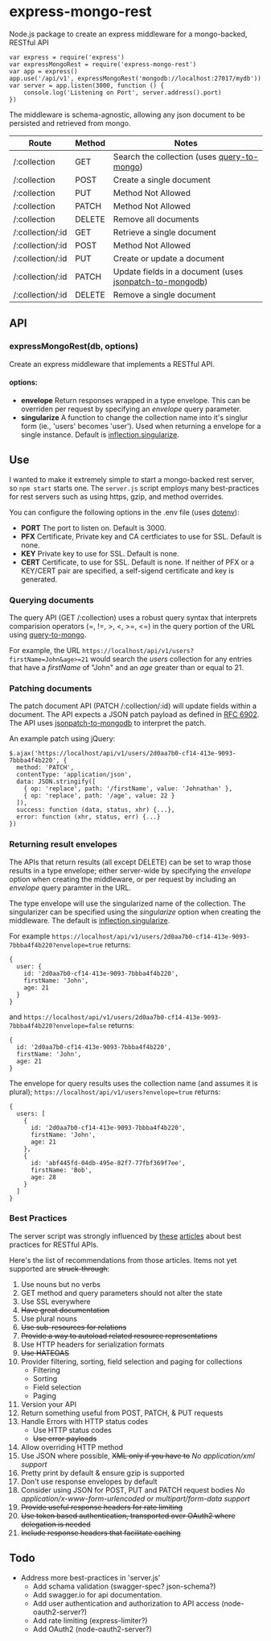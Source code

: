 # express-mongo-rest
Node.js package to create an express middleware for a mongo-backed, RESTful API

```
var express = require('express')
var expressMongoRest = require('express-mongo-rest')
var app = express()
app.use('/api/v1', expressMongoRest('mongodb://localhost:27017/mydb'))
var server = app.listen(3000, function () {
    console.log('Listening on Port', server.address().port)
})
```
The middleware is schema-agnostic, allowing any json document to be persisted and retrieved from mongo.

| Route            | Method | Notes                       |
| ---------------- | ------ | --------------------------- |
| /:collection     | GET    | Search the collection (uses [query-to-mongo](https://www.npmjs.com/package/query-to-mongo)) |
| /:collection     | POST   | Create a single document    |
| /:collection     | PUT    | Method Not Allowed          |
| /:collection     | PATCH  | Method Not Allowed          |
| /:collection     | DELETE | Remove all documents        |
| /:collection/:id | GET    | Retrieve a single document  |
| /:collection/:id | POST   | Method Not Allowed          |
| /:collection/:id | PUT    | Create or update a document |
| /:collection/:id | PATCH  | Update fields in a document (uses [jsonpatch-to-mongodb](https://www.npmjs.com/package/jsonpatch-to-mongodb)) |
| /:collection/:id | DELETE | Remove a single document    |

## API
### expressMongoRest(db, options)
Create an express middleware that implements a RESTful API.

#### options:
* **envelope** Return responses wrapped in a type envelope. This can be overriden per request by specifying an _envelope_ query parameter.
* **singularize** A function to change the collection name into it's singlur form (ie., 'users' becomes 'user'). Used when returning a envelope for a single instance. Default is [inflection.singularize](https://www.npmjs.com/package/inflection).

## Use
I wanted to make it extremely simple to start a mongo-backed rest server, so `npm start` starts one. The `server.js` script employs many best-practices for rest servers such as using https, gzip, and method overrides.

You can configure the following options in the .env file (uses [dotenv](https://www.npmjs.com/package/dotenv)):
* **PORT** The port to listen on. Default is 3000.
* **PFX** Certificate, Private key and CA certficiates to use for SSL. Default is none.
* **KEY** Private key to use for SSL. Default is none.
* **CERT** Certificate, to use for SSL. Default is none.
If neither of PFX or a KEY/CERT pair are specified, a self-sigend certificate and key is generated.

### Querying documents
The query API (GET /:collection) uses a robust query syntax that interprets comparision operators (=, !=, >, <, >=, <=) in the query portion of the URL using [query-to-mongo](https://www.npmjs.com/package/query-to-mongo).

For example, the URL `https://localhost/api/v1/users?firstName=John&age>=21` would search the _users_ collection for any entries that have a _firstName_ of "John" and an _age_ greater than or equal to 21.

### Patching documents
The patch document API (PATCH /:collection/:id) will update fields within a document. The API expects a JSON patch payload as defined in [RFC 6902](https://tools.ietf.org/html/rfc6902). The API uses [jsonpatch-to-mongodb](https://www.npmjs.com/package/jsonpatch-to-mongodb) to interpret the patch.

An example patch using jQuery:
```
$.ajax('https://localhost/api/v1/users/2d0aa7b0-cf14-413e-9093-7bbba4f4b220', {
  method: 'PATCH',
  contentType: 'application/json',
  data: JSON.stringify([
    { op: 'replace', path: '/firstName', value: 'Johnathan' },
    { op: 'replace', path: '/age', value: 22 }
  ]),
  success: function (data, status, xhr) {...},
  error: function (xhr, status, err) {...}
})
```

### Returning result envelopes
The APIs that return results (all except DELETE) can be set to wrap those results in a type envelope; either server-wide by specifying the _envelope_ option when creating the middleware, or per request by including an _envelope_ query paramter in the URL.

The type envelope will use the singularized name of the collection. The singularizer can be specified using the _singularize_ option when creating the middleware. The default is [inflection.singularize](https://www.npmjs.com/package/inflection).

For example `https://localhost/api/v1/users/2d0aa7b0-cf14-413e-9093-7bbba4f4b220?envelope=true` returns:
```
{
  user: {
    id: '2d0aa7b0-cf14-413e-9093-7bbba4f4b220',
    firstName: 'John',
    age: 21
  }
}
```
and `https://localhost/api/v1/users/2d0aa7b0-cf14-413e-9093-7bbba4f4b220?envelope=false` returns:
```
{
  id: '2d0aa7b0-cf14-413e-9093-7bbba4f4b220',
  firstName: 'John',
  age: 21
}
```
The envelope for query results uses the collection name (and assumes it is plural); `https://localhost/api/v1/users?envelope=true` returns:
```
{
  users: [
    {
      id: '2d0aa7b0-cf14-413e-9093-7bbba4f4b220',
      firstName: 'John',
      age: 21
    },
    {
      id: 'abf445fd-04db-495e-82f7-77fbf369f7ee',
      firstName: 'Bob',
      age: 28
    }
  ]
}
```

### Best Practices
The server script was strongly influenced by [these](http://www.vinaysahni.com/best-practices-for-a-pragmatic-restful-api) [articles](http://blog.mwaysolutions.com/2014/06/05/10-best-practices-for-better-restful-api/) about best practices for RESTful APIs.

Here's the list of recommendations from those articles. Items not yet supported are ~~struck-through~~:

1.  Use nouns but no verbs
2.  GET method and query parameters should not alter the state
3.  Use SSL everywhere
4.  ~~Have great documentation~~
5.  Use plural nouns
6.  ~~Use sub-resources for relations~~
7.  ~~Provide a way to autoload related resource representations~~
8.  Use HTTP headers for serialization formats
9.  ~~Use HATEOAS~~
10. Provider filtering, sorting, field selection and paging for collections
    * Filtering
    * Sorting
    * Field selection
    * Paging
11. Version your API
12. Return something useful from POST, PATCH, & PUT requests
13. Handle Errors with HTTP status codes
    * Use HTTP status codes
    * ~~Use error payloads~~
14. Allow overriding HTTP method
15. Use JSON where possible, ~~XML only if you have to~~ _No application/xml support_
16. Pretty print by default & ensure gzip is supported
17. Don't use response envelopes by default
18. Consider using JSON for POST, PUT and PATCH request bodies _No application/x-www-form-urlencoded or multipart/form-data support_
19. ~~Provide useful response headers for rate limiting~~
20. ~~Use token based authentication, transported over OAuth2 where delegation is needed~~
21. ~~Include response headers that facilitate caching~~

## Todo
* Address more best-practices in 'server.js'
    * Add schama validation (swagger-spec? json-schema?)
    * Add swagger.io for api documentation.
    * Add user authentication and authorization to API access (node-oauth2-server?)
    * Add rate limiting (express-limiter?)
    * Add OAuth2 (node-oauth2-server?)
